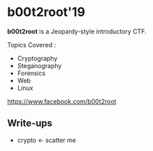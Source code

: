 # b00t2root'19

**b00t2root** is a Jeopardy-style introductory CTF.

Topics Covered :

* Cryptography
* Steganography
* Forensics
* Web
* Linux

https://www.facebook.com/b00t2root

## Write-ups

* crypto <- scatter me 
